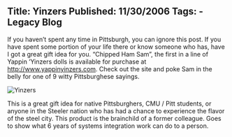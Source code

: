 Title: Yinzers
Published: 11/30/2006
Tags:
    - Legacy Blog
---
If you haven’t spent any time in Pittsburgh, you can ignore this post. If you have spent some portion of your life there or know someone who has, have I got a great gift idea for you. “Chipped Ham Sam”, the first in a line of Yappin ‘Yinzers dolls is available for purchase at http://www.yappinyinzers.com. Check out the site and poke Sam in the belly for one of 9 witty Pittsburghese sayings.

![Yinzers](https://s3.amazonaws.com/s3.beckshome.com/20061130-Yappin-Yinzers.gif)

This is a great gift idea for native Pittsburghers, CMU / Pitt students, or anyone in the Steeler nation who has had a chance to experience the flavor of the steel city. This product is the brainchild of a former colleague. Goes to show what 6 years of systems integration work can do to a person.